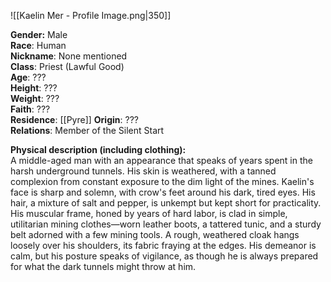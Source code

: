 ![[Kaelin Mer - Profile Image.png|350]]

**Gender:** Male  
**Race**: Human  
**Nickname**: None mentioned  
**Class**: Priest (Lawful Good)  
**Age**: ???  
**Height**: ???  
**Weight**: ???  
**Faith**: ???  
**Residence**: [[Pyre]]
**Origin**: ???  
**Relations**: Member of the Silent Start

**Physical description (including clothing):**  
A middle-aged man with an appearance that speaks of years spent in the harsh underground tunnels. His skin is weathered, with a tanned complexion from constant exposure to the dim light of the mines. Kaelin's face is sharp and solemn, with crow's feet around his dark, tired eyes. His hair, a mixture of salt and pepper, is unkempt but kept short for practicality. His muscular frame, honed by years of hard labor, is clad in simple, utilitarian mining clothes—worn leather boots, a tattered tunic, and a sturdy belt adorned with a few mining tools. A rough, weathered cloak hangs loosely over his shoulders, its fabric fraying at the edges. His demeanor is calm, but his posture speaks of vigilance, as though he is always prepared for what the dark tunnels might throw at him.
